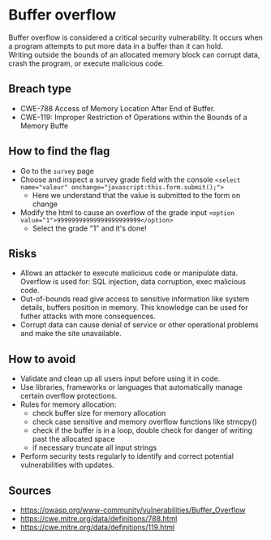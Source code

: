 # Buffer overflow

Buffer overflow is considered a critical security vulnerability. It occurs when a program attempts to put more data in a buffer than it can hold.  
Writing outside the bounds of an allocated memory block can corrupt data, crash the program, or execute malicious code.

## Breach type
* CWE-788 Access of Memory Location After End of Buffer.
* CWE-119: Improper Restriction of Operations within the Bounds of a Memory Buffe

## How to find the flag

* Go to the `survey` page
* Choose and inspect a survey grade field with the console `<select name="valeur" onchange="javascript:this.form.submit();">`
    * Here we understand that the value is submitted to the form on change
* Modify the html to cause an overflow of the grade input `<option value="1">99999999999999999999999</option>`
    * Select the grade "1" and it's done!

## Risks

* Allows an attacker to execute malicious code or manipulate data. Overflow is used for: SQL injection, data corruption, exec malicious code.
* Out-of-bounds read give access to sensitive information like system details, buffers position in memory.
This knowledge can be used for futher attacks with more consequences.
* Corrupt data can cause denial of service or other operational problems and make the site unavailable.

## How to avoid

* Validate and clean up all users input before using it in code.
* Use libraries, frameworks or languages that automatically manage certain overflow protections.
* Rules for memory allocation:
    * check buffer size for memory allocation
    * check case sensitive and memory overflow functions like strncpy()
    * check if the buffer is in a loop, double check for danger of writing past the allocated space
    * if necessary truncate all input strings
* Perform security tests regularly to identify and correct potential vulnerabilities with updates.

## Sources
* https://owasp.org/www-community/vulnerabilities/Buffer_Overflow
* https://cwe.mitre.org/data/definitions/788.html
* https://cwe.mitre.org/data/definitions/119.html
